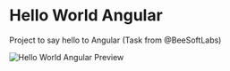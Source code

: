 # Hello World Angular

Project to say hello to Angular (Task from @BeeSoftLabs)

![Hello World Angular Preview](https://res.cloudinary.com/doju0qq96/image/upload/v1664933316/Desktop_w7wi3p.png)
